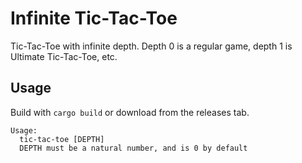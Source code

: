 # Infinite Tic-Tac-Toe

Tic-Tac-Toe with infinite depth. Depth 0 is a regular game, depth 1 is Ultimate
Tic-Tac-Toe, etc.

## Usage

Build with `cargo build` or download from the releases tab.

```
Usage:
  tic-tac-toe [DEPTH]
  DEPTH must be a natural number, and is 0 by default
```

